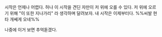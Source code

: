 시작은 언제나 어렵다.  허나 이 시작을 견딘 자만이 저 위에 오를 수 있다.  저 위에 오르기 위해 "이 또한 지나가리" 라 생각하며 달려보자. 내 시작은 이제부터다. 
%%씨발 현타 개쎄게 오네%%

나중에 이거 보면 추억돋겠다. 